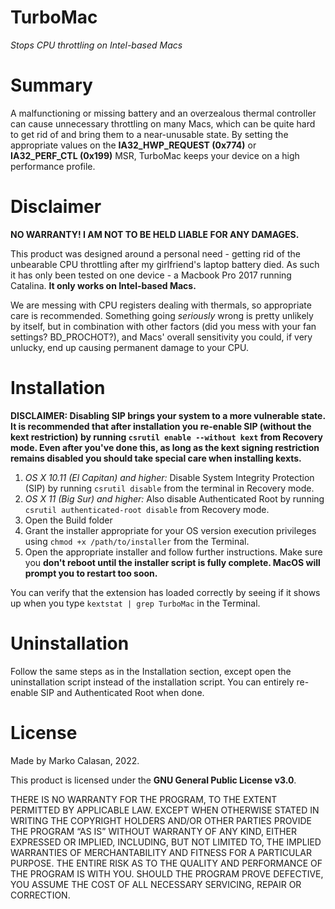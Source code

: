 # TurboMac
*Stops CPU throttling on Intel-based Macs*

# Summary
A malfunctioning or missing battery and an overzealous thermal controller can cause unnecessary throttling on many Macs, which can be quite hard to get rid of and bring them to a near-unusable state. By setting the appropriate values on the **IA32_HWP_REQUEST (0x774)** or **IA32_PERF_CTL (0x199)** MSR, TurboMac keeps your device on a high performance profile.

# Disclaimer
**NO WARRANTY! I AM NOT TO BE HELD LIABLE FOR ANY DAMAGES.**

This product was designed around a personal need - getting rid of the unbearable CPU throttling after my girlfriend's laptop battery died. As such it has only been tested on one device - a Macbook Pro 2017 running Catalina. **It only works on Intel-based Macs.**

We are messing with CPU registers dealing with thermals, so appropriate care is recommended. Something going *seriously* wrong is pretty unlikely by itself, but in combination with other factors (did you mess with your fan settings? BD_PROCHOT?), and Macs' overall sensitivity you could, if very unlucky, end up causing permanent damage to your CPU.

# Installation
**DISCLAIMER: Disabling SIP brings your system to a more vulnerable state. It is recommended that after installation you re-enable SIP (without the kext restriction) by running `csrutil enable --without kext` from Recovery mode. Even after you've done this, as long as the kext signing restriction remains disabled you should take special care when installing kexts.**

1. *OS X 10.11 (El Capitan) and higher:* Disable System Integrity Protection (SIP) by running `csrutil disable` from the terminal in Recovery mode.
2. *OS X 11 (Big Sur) and higher:* Also disable Authenticated Root by running `csrutil authenticated-root disable` from Recovery mode.
3. Open the Build folder
4. Grant the installer appropriate for your OS version execution privileges using `chmod +x /path/to/installer` from the Terminal.
5. Open the appropriate installer and follow further instructions. Make sure you **don't reboot until the installer script is fully complete. MacOS will prompt you to restart too soon.**

You can verify that the extension has loaded correctly by seeing if it shows up when you type `kextstat | grep TurboMac` in the Terminal.

# Uninstallation
Follow the same steps as in the Installation section, except open the uninstallation script instead of the installation script. You can entirely re-enable SIP and Authenticated Root when done.

# License
Made by Marko Calasan, 2022.

This product is licensed under the **GNU General Public License v3.0**.

THERE IS NO WARRANTY FOR THE PROGRAM, TO THE EXTENT PERMITTED BY APPLICABLE LAW. EXCEPT WHEN OTHERWISE STATED IN WRITING THE COPYRIGHT HOLDERS AND/OR OTHER PARTIES PROVIDE THE PROGRAM “AS IS” WITHOUT WARRANTY OF ANY KIND, EITHER EXPRESSED OR IMPLIED, INCLUDING, BUT NOT LIMITED TO, THE IMPLIED WARRANTIES OF MERCHANTABILITY AND FITNESS FOR A PARTICULAR PURPOSE. THE ENTIRE RISK AS TO THE QUALITY AND PERFORMANCE OF THE PROGRAM IS WITH YOU. SHOULD THE PROGRAM PROVE DEFECTIVE, YOU ASSUME THE COST OF ALL NECESSARY SERVICING, REPAIR OR CORRECTION.
